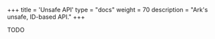 +++
title = 'Unsafe API'
type = "docs"
weight = 70
description = "Ark's unsafe, ID-based API."
+++

TODO
